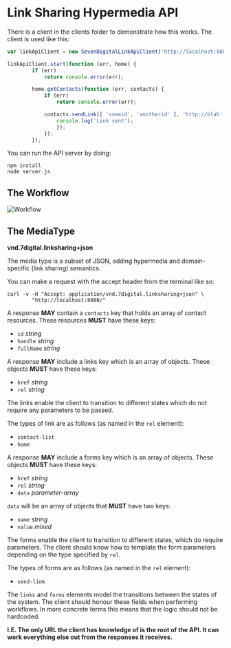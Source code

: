Link Sharing Hypermedia API
===========================

There is a client in the clients folder to demonstrate how this works.  The
client is used like this:

```JavaScript
var linkApiClient = new SevenDigitalLinkApiClient('http://localhost:8080');

linkApiClient.start(function (err, home) {
		if (err)
			return console.error(err);

		home.getContacts(function (err, contacts) {
			if (err)
				return console.error(err);

			contacts.sendLink([ 'someid', 'anotherid' ], 'http://blah', function (err, linkSent) {
				console.log('Link sent');
				});
			});
		});
```

You can run the API server by doing:

    npm install
    node server.js

The Workflow
------------

![Workflow](https://github.com/7digital/linksharing-api/raw/master/doc/state.png)

The MediaType
-------------

**vnd.7digital.linksharing+json**

The media type is a subset of JSON, adding hypermedia and domain-specific (link sharing)
semantics.

You can make a request with the accept header from the terminal like so:

    curl -v -H "Accept: application/vnd.7digital.linksharing+json" \
            "http://localhost:8080/"

A response **MAY** contain a `contacts` key that holds an array of contact resources.
These resources **MUST** have these keys:
* `id` *string*
* `handle` *string*
* `fullName` *string*

A response **MAY** include a links key which is an array of objects. These
objects **MUST** have these keys:
* `href` *string*
* `rel` *string*

The links enable the client to transition to different states which do not
require any parameters to be passed.

The types of link are as follows (as named in the `rel` element):
* `contact-list`
* `home`

A response **MAY** include a forms key which is an array of objects. These
objects **MUST** have these keys:
* `href` *string*
* `rel` *string*
* `data` *parameter-array*

`data` will be an array of objects that **MUST** have two keys:
* `name` *string*
* `value` *mixed*

The forms enable the client to transition to different states, which do require
parameters. The client should know how to template the form parameters depending
on the type specified by `rel`.

The types of forms are as follows (as named in the `rel` element):
* `send-link`

The `links` and `forms` elements model the transitions between the states of the
system. The client should honour these fields when performing workflows.  In more
concrete terms this means that the logic should not be hardcoded.

**I.E. The only URL the client has knowledge of is the root of the API.  It can
work everything else out from the responses it receives.**
